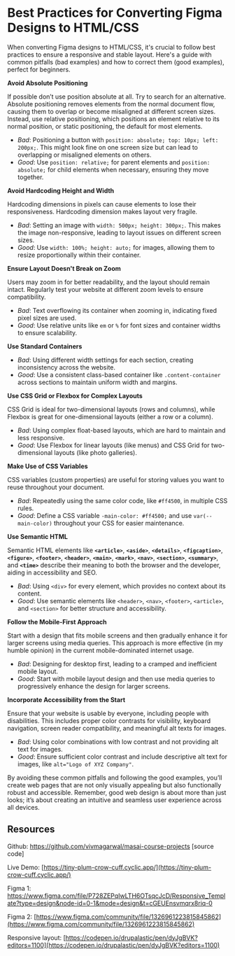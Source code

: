 # Best Practices for Converting Figma Designs to HTML/CSS

When converting Figma designs to HTML/CSS, it's crucial to follow best practices to ensure a responsive and stable layout. Here's a guide with common pitfalls (bad examples) and how to correct them (good examples), perfect for beginners.

**Avoid Absolute Positioning**

If possible don’t use position absolute at all. Try to search for an alternative. Absolute positioning removes elements from the normal document flow, causing them to overlap or become misaligned at different screen sizes. Instead, use relative positioning, which positions an element relative to its normal position, or static positioning, the default for most elements.

- *Bad*: Positioning a button with `position: absolute; top: 10px; left: 200px;`. This might look fine on one screen size but can lead to overlapping or misaligned elements on others.
- *Good*: Use `position: relative;` for parent elements and `position: absolute;` for child elements when necessary, ensuring they move together.

**Avoid Hardcoding Height and Width**

Hardcoding dimensions in pixels can cause elements to lose their responsiveness. Hardcoding dimension makes layout very fragile.

- *Bad*: Setting an image with `width: 500px; height: 300px;`. This makes the image non-responsive, leading to layout issues on different screen sizes.
- *Good*: Use `width: 100%; height: auto;` for images, allowing them to resize proportionally within their container.

**Ensure Layout Doesn't Break on Zoom**

Users may zoom in for better readability, and the layout should remain intact. Regularly test your website at different zoom levels to ensure compatibility.

- *Bad*: Text overflowing its container when zooming in, indicating fixed pixel sizes are used.
- *Good*: Use relative units like `em` or `%` for font sizes and container widths to ensure scalability.

**Use Standard Containers**

- *Bad*: Using different width settings for each section, creating inconsistency across the website.
- *Good*: Use a consistent class-based container like `.content-container` across sections to maintain uniform width and margins.

**Use CSS Grid or Flexbox for Complex Layouts**

CSS Grid is ideal for two-dimensional layouts (rows and columns), while Flexbox is great for one-dimensional layouts (either a row or a column).

- *Bad*: Using complex float-based layouts, which are hard to maintain and less responsive.
- *Good*: Use Flexbox for linear layouts (like menus) and CSS Grid for two-dimensional layouts (like photo galleries).

**Make Use of CSS Variables**

CSS variables (custom properties) are useful for storing values you want to reuse throughout your document.

- *Bad*: Repeatedly using the same color code, like `#ff4500`, in multiple CSS rules.
- *Good*: Define a CSS variable `-main-color: #ff4500;` and use `var(--main-color)` throughout your CSS for easier maintenance.

**Use Semantic HTML**

Semantic HTML elements like **`<article>`**, **`<aside>`**, **`<details>`**, **`<figcaption>`**, **`<figure>`**, **`<footer>`**, **`<header>`**, **`<main>`**, **`<mark>`**, **`<nav>`**, **`<section>`**, **`<summary>`**, and **`<time>`** describe their meaning to both the browser and the developer, aiding in accessibility and SEO.

- *Bad*: Using `<div>` for every element, which provides no context about its content.
- *Good*: Use semantic elements like `<header>`, `<nav>`, `<footer>`, `<article>`, and `<section>` for better structure and accessibility.

**Follow the Mobile-First Approach**

Start with a design that fits mobile screens and then gradually enhance it for larger screens using media queries. This approach is more effective (in my humble opinion) in the current mobile-dominated internet usage.

- *Bad*: Designing for desktop first, leading to a cramped and inefficient mobile layout.
- *Good*: Start with mobile layout design and then use media queries to progressively enhance the design for larger screens.

**Incorporate Accessibility from the Start**

Ensure that your website is usable by everyone, including people with disabilities. This includes proper color contrasts for visibility, keyboard navigation, screen reader compatibility, and meaningful alt texts for images.

- *Bad*: Using color combinations with low contrast and not providing alt text for images.
- *Good*: Ensure sufficient color contrast and include descriptive alt text for images, like `alt="Logo of XYZ Company"`.

By avoiding these common pitfalls and following the good examples, you’ll create web pages that are not only visually appealing but also functionally robust and accessible. Remember, good web design is about more than just looks; it’s about creating an intuitive and seamless user experience across all devices.

## Resources

Github: https://github.com/vivmagarwal/masai-course-projects [source code]

Live Demo: [https://tiny-plum-crow-cuff.cyclic.app/](https://tiny-plum-crow-cuff.cyclic.app/) 

Figma 1: https://www.figma.com/file/P728ZEPqIwLTH6OTsqcJcD/Responsive_Template?type=design&node-id=0-1&mode=design&t=cGEUEnsvmqrx8riq-0 

Figma 2: [https://www.figma.com/community/file/1326961223815845862](https://www.figma.com/community/file/1326961223815845862) 

Responsive layout: [https://codepen.io/drupalastic/pen/dyJgBVK?editors=1100](https://codepen.io/drupalastic/pen/dyJgBVK?editors=1100)